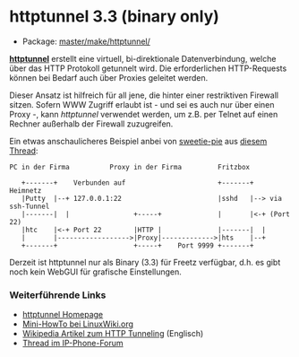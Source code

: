 # httptunnel 3.3 (binary only)
 - Package: [master/make/httptunnel/](https://github.com/Freetz-NG/freetz-ng/tree/master/make/httptunnel/)

**[httptunnel](http://www.nocrew.org/software/httptunnel.html)**
erstellt eine virtuell, bi-direktionale Datenverbindung, welche über das
HTTP Protokoll getunnelt wird. Die erforderlichen HTTP-Requests können
bei Bedarf auch über Proxies geleitet werden.

Dieser Ansatz ist hilfreich für all jene, die hinter einer restriktiven
Firewall sitzen. Sofern WWW Zugriff erlaubt ist - und sei es auch nur
über einen Proxy -, kann *httptunnel* verwendet werden, um z.B. per
Telnet auf einen Rechner außerhalb der Firewall zuzugreifen.

Ein etwas anschaulicheres Beispiel anbei von
[sweetie-pie](http://www.ip-phone-forum.de/member.php?u=62645)
aus [diesem
Thread](http://www.ip-phone-forum.de/showthread.php?p=536622#post536622):

```
PC in der Firma          Proxy in der Firma         Fritzbox

   +-------+    Verbunden auf                       +-------+    Heimnetz
   |Putty  |--+ 127.0.0.1:22                        |sshd   |--> via ssh-Tunnel
   |-------|  |                +-----+              |       |<-+ (Port 22)
   |htc    |<-+ Port 22        |HTTP |              |-------|  |
   |       |------------------>|Proxy|------------->|hts    |--+
   +-------+                   +-----+    Port 9999 +-------+
```

Derzeit ist httptunnel nur als Binary (3.3) für Freetz verfügbar, d.h.
es gibt noch kein WebGUI für grafische Einstellungen.

### Weiterführende Links

-   [httptunnel
    Homepage](http://www.nocrew.org/software/httptunnel.html)
-   [Mini-HowTo bei
    LinuxWiki.org](http://linuxwiki.org/HttpTunnel)
-   [Wikipedia Artikel zum HTTP
    Tunneling](http://en.wikipedia.org/wiki/HTTP_tunnel)
    (Englisch)
-   [Thread im
    IP-Phone-Forum](http://www.ip-phone-forum.de/showthread.php?t=167980)

